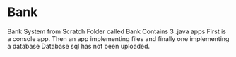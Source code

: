 # Bank
Bank System from Scratch
Folder called Bank
Contains 3 .java apps
First is a console app. Then an app implementing files and finally one implementing a database
Database sql has not been uploaded.
